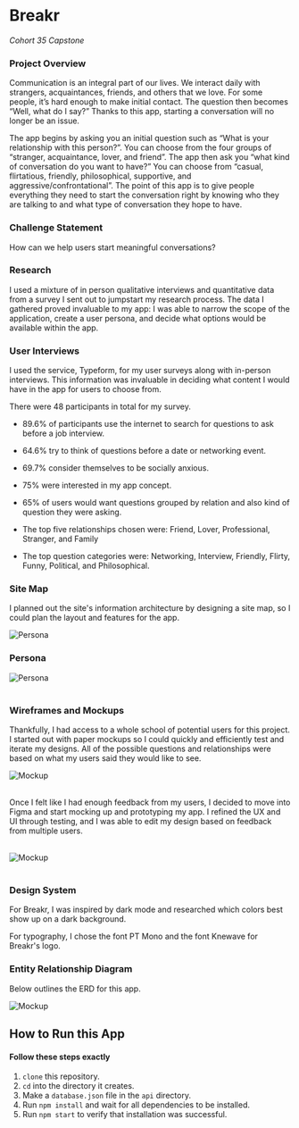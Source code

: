 # Breakr
*Cohort 35 Capstone*

### Project Overview

Communication is an integral part of our lives. We interact daily with strangers, acquaintances, friends, and others that we love. For some people, it’s hard enough to make initial contact. The question then becomes “Well, what do I say?” Thanks to this app, starting a conversation will no longer be an issue. 

The app begins by asking you an initial question such as “What is your relationship with this person?”. You can choose from the four groups of “stranger, acquaintance, lover, and friend”. The app then ask you “what kind of conversation do you want to have?” You can choose from “casual, flirtatious, friendly, philosophical, supportive, and aggressive/confrontational”. The point of this app is to give people everything they need to start the conversation right by knowing who they are talking to and what type of conversation they hope to have. 

### Challenge Statement

How can we help users start meaningful conversations? 

### Research

I used a mixture of in person qualitative interviews and quantitative data from a survey I sent out to jumpstart my research process. The data I gathered proved invaluable to my app: I was able to narrow the scope of the application, create a user persona, and decide what options would be available within the app.

### User Interviews

I used the service, Typeform, for my user surveys along with in-person interviews. This information was invaluable in deciding what content I would have in the app for users to choose from. 

There were 48 participants in total for my survey.
* 89.6% of participants use the internet to search for questions to ask before a job interview.

* 64.6% try to think of questions before a date or networking event. 

* 69.7% consider themselves to be socially anxious.

* 75% were interested in my app concept.

* 65% of users would want questions grouped by relation and also kind of question they were asking. 

* The top five relationships chosen were: Friend, Lover, Professional, Stranger, and Family

* The top question categories were: Networking, Interview, Friendly, Flirty, Funny, Political, and Philosophical.
### Site Map

I planned out the site's information architecture by designing a site map, so I could plan the layout and features for the app.


<img src="breakrMap.jpg" alt="Persona">

 
### Persona

<img src="breakrLauren-01.png" alt="Persona">

<br>
<br>

### Wireframes and Mockups

Thankfully, I had access to a whole school of potential users for this project. I started out with paper mockups so I could quickly and efficiently test and iterate my designs. All of the possible questions and relationships were based on what my users said they would like to see. 

<img src="IMG_0143.jpg" alt="Mockup">

<br>
<br>

Once I felt like I had enough feedback from my users, I decided to move into Figma and start mocking up and prototyping my app. I refined the UX and UI through testing, and I was able to edit my design based on feedback from multiple users. 

<br>

<img src="figma.png" alt="Mockup">

<br>
<br>

### Design System

For Breakr, I was inspired by dark mode and researched which colors best show up on a dark background. 

For typography, I chose the font PT Mono and the font Knewave for Breakr's logo. 

### Entity Relationship Diagram

Below outlines the ERD for this app.

<img src="Breakr.png" alt="Mockup">

## How to Run this App

#### Follow these steps exactly

1. `clone` this repository.
2. `cd` into the directory it creates.
3. Make a `database.json` file in the `api` directory.
4. Run `npm install` and wait for all dependencies to be installed.
5. Run `npm start` to verify that installation was successful.
